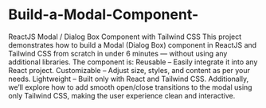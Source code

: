 # Build-a-Modal-Component-
ReactJS Modal / Dialog Box Component with Tailwind CSS  This project demonstrates how to build a Modal (Dialog Box) component in ReactJS and Tailwind CSS from scratch in under 6 minutes — without using any additional libraries.  The component is:  Reusable – Easily integrate it into any React project. Customizable – Adjust size, styles, and content as per your needs. Lightweight – Built only with React and Tailwind CSS. Additionally, we’ll explore how to add smooth open/close transitions to the modal using only Tailwind CSS, making the user experience clean and interactive.
